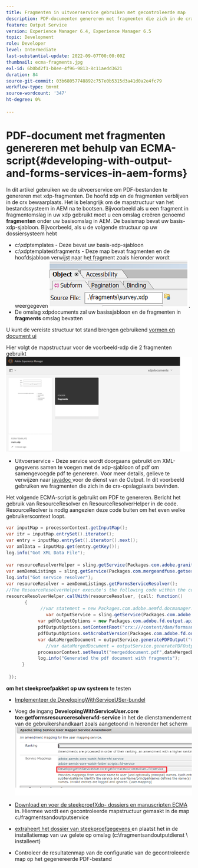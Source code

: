 ```yaml
---
title: Fragmenten in uitvoerservice gebruiken met gecontroleerde map
description: PDF-documenten genereren met fragmenten die zich in de crx-opslagplaats bevinden
feature: Output Service
version: Experience Manager 6.4, Experience Manager 6.5
topic: Development
role: Developer
level: Intermediate
last-substantial-update: 2022-09-07T00:00:00Z
thumbnail: ecma-fragments.jpg
exl-id: 6b0bd2f1-b8ee-4f96-9813-8c11aedd3621
duration: 84
source-git-commit: 03b68057748892c757e0b5315d3a41d0a2e4fc79
workflow-type: tm+mt
source-wordcount: '347'
ht-degree: 0%

---
```


# PDF-document met fragmenten genereren met behulp van ECMA-script{#developing-with-output-and-forms-services-in-aem-forms}


In dit artikel gebruiken we de uitvoerservice om PDF-bestanden te genereren met xdp-fragmenten. De hoofd xdp en de fragmenten verblijven in de crx bewaarplaats. Het is belangrijk om de mapstructuur van het bestandssysteem in AEM na te bootsen. Bijvoorbeeld als u een fragment in fragmentomslag in uw xdp gebruikt moet u een omslag creëren genoemd **fragmenten** onder uw basisomslag in AEM. De basismap bevat uw basis-xdp-sjabloon. Bijvoorbeeld, als u de volgende structuur op uw dossiersysteem hebt
* c:\xdptemplates - Deze bevat uw basis-xdp-sjabloon
* c:\xdptemplates\fragments - Deze map bevat fragmenten en de hoofdsjabloon verwijst naar het fragment zoals hieronder wordt weergegeven
  ![ fragment-xdp ](assets/survey-fragment.png).
* De omslag xdpdocuments zal uw basissjabloon en de fragmenten in **fragments** omslag bevatten

U kunt de vereiste structuur tot stand brengen gebruikend [ vormen en document ui ](http://localhost:4502/aem/forms.html/content/dam/formsanddocuments)

Hier volgt de mapstructuur voor de voorbeeld-xdp die 2 fragmenten gebruikt
![ vormen&amp;document ](assets/fragment-folder-structure-ui.png)


* Uitvoerservice - Deze service wordt doorgaans gebruikt om XML-gegevens samen te voegen met de xdp-sjabloon of pdf om samengevoegde pdf te genereren. Voor meer details, gelieve te verwijzen naar [ javadoc ](https://helpx.adobe.com/nl/experience-manager/6-5/forms/javadocs/index.html?com/adobe/fd/output/api/OutputService.html) voor de dienst van de Output. In dit voorbeeld gebruiken we fragmenten die zich in de crx-opslagplaats bevinden.


Het volgende ECMA-script is gebruikt om PDF te genereren. Bericht het gebruik van ResourceResolver en ResourceResolverHelper in de code. ResourceReolver is nodig aangezien deze code buiten om het even welke gebruikerscontext loopt.

```java
var inputMap = processorContext.getInputMap();
var itr = inputMap.entrySet().iterator();
var entry = inputMap.entrySet().iterator().next();
var xmlData = inputMap.get(entry.getKey());
log.info("Got XML Data File");

var resourceResolverHelper = sling.getService(Packages.com.adobe.granite.resourceresolverhelper.ResourceResolverHelper);
var aemDemoListings = sling.getService(Packages.com.mergeandfuse.getserviceuserresolver.GetResolver);
log.info("Got service resolver");
var resourceResolver = aemDemoListings.getFormsServiceResolver();
//The ResourceResolverHelper execute's the following code within the context of the resourceResolver 
resourceResolverHelper.callWith(resourceResolver, {call: function()
       {
             //var statement = new Packages.com.adobe.aemfd.docmanager.Document("/content/dam/formsanddocuments/xdpdocuments/main.xdp",resourceResolver);
               var outputService = sling.getService(Packages.com.adobe.fd.output.api.OutputService);
            var pdfOutputOptions = new Packages.com.adobe.fd.output.api.PDFOutputOptions();
            pdfOutputOptions.setContentRoot("crx:///content/dam/formsanddocuments/xdpdocuments");
            pdfOutputOptions.setAcrobatVersion(Packages.com.adobe.fd.output.api.AcrobatVersion.Acrobat_11);
            var dataMergedDocument = outputService.generatePDFOutput("main.xdp",xmlData,pdfOutputOptions);
               //var dataMergedDocument = outputService.generatePDFOutput(statement,xmlData,pdfOutputOptions);
            processorContext.setResult("mergeddocument.pdf",dataMergedDocument);
            log.info("Generated the pdf document with fragments");
      }

 });
```

**om het steekproefpakket op uw systeem** te testen
* [Implementeer de DevelopingWithServiceUSer-bundel](assets/DevelopingWithServiceUser.jar)
* Voeg de ingang **DevelopingWithServiceUser.core toe:getformsresourceresolver=fd-service** in het de dienstamendement van de gebruikershandkaart zoals aangetoond in hieronder het scherm
  ![ gebruiker mapper amendement ](assets/user-mapper-service-amendment.png)
* [ Download en voer de steekproefXdp- dossiers en manuscripten ECMA ](assets/watched-folder-fragments-ecma.zip) in.
Hiermee wordt een gecontroleerde mapstructuur gemaakt in de map c:/fragmentsandoutputservice

* [ extraheert het dossier van steekproefgegevens ](assets/usingFragmentsSampleData.zip) en plaatst het in de installatiemap van uw gelete op omslag (c:\fragmentsandoutputdienst \ installeert)

* Controleer de resultatenmap van de configuratie van de gecontroleerde map op het gegenereerde PDF-bestand
